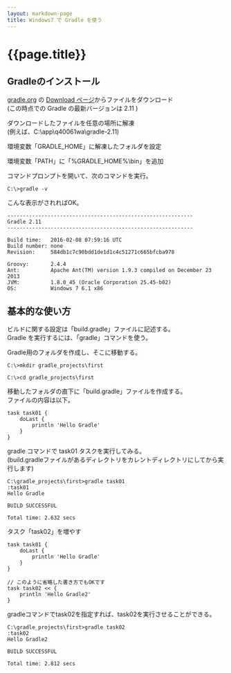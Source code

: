 ```yaml
---
layout: markdown-page
title: Windows7 で Gradle を使う
---
```


# {{page.title}}

## Gradleのインストール

[gradle.org](http://gradle.org/) の [Download ページ](http://gradle.org/gradle-download/)からファイルをダウンロード  
(この時点での Gradle の最新バージョンは 2.11 )

ダウンロードしたファイルを任意の場所に解凍  
(例えば、C:\app\q40061wa\gradle-2.11)

環境変数「GRADLE_HOME」に解凍したフォルダを設定

環境変数「PATH」に「%GRADLE_HOME%\bin」を追加

コマンドプロンプトを開いて、次のコマンドを実行。

```
C:\>gradle -v
```

こんな表示がされればOK。

```
------------------------------------------------------------
Gradle 2.11
------------------------------------------------------------

Build time:   2016-02-08 07:59:16 UTC
Build number: none
Revision:     584db1c7c90bdd1de1d1c4c51271c665bfcba978

Groovy:       2.4.4
Ant:          Apache Ant(TM) version 1.9.3 compiled on December 23 2013
JVM:          1.8.0_45 (Oracle Corporation 25.45-b02)
OS:           Windows 7 6.1 x86
```


## 基本的な使い方

ビルドに関する設定は「build.gradle」ファイルに記述する。  
Gradle を実行するには、「gradle」コマンドを使う。

Gradle用のフォルダを作成し、そこに移動する。

```
C:\>mkdir gradle_projects\first

C:\>cd gradle_projects\first
```

移動したフォルダの直下に「build.gradle」ファイルを作成する。  
ファイルの内容は以下。

```
task task01 {
    doLast {
        println 'Hello Gradle'
    }
}
```


gradle コマンドで task01 タスクを実行してみる。  
(build.gradleファイルがあるディレクトリをカレントディレクトリにしてから実行します)

```
C:\gradle_projects\first>gradle task01
:task01
Hello Gradle

BUILD SUCCESSFUL

Total time: 2.632 secs
```

タスク「task02」を増やす

```
task task01 {
    doLast {
        println 'Hello Gradle'
    }
}

// このように省略した書き方でもOKです
task task02 << {
    println 'Hello Gradle2'
}
```

gradleコマンドでtask02を指定すれば、task02を実行させることができる。

```
C:\gradle_projects\first>gradle task02
:task02
Hello Gradle2

BUILD SUCCESSFUL

Total time: 2.812 secs
```

